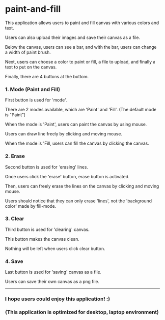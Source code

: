 # paint-and-fill

This application allows users to paint and fill canvas with various colors and text.

Users can also upload their images and save their canvas as a file.

Below the canvas, users can see a bar, and with the bar, users can change a width of paint brush.

Next, users can choose a color to paint or fill, a file to upload, and finally a text to put on the canvas.

Finally, there are 4 buttons at the bottom.
### 1. Mode (Paint and Fill)
First button is used for 'mode'.

There are 2 modes available, which are 'Paint' and 'Fill'. (The default mode is "Paint")

When the mode is 'Paint', users can paint the canvas by using mouse. 

Users can draw line freely by clicking and moving mouse.

When the mode is 'Fill, users can fill the canvas by clicking the canvas.
### 2. Erase
Second button is used for 'erasing' lines.

Once users click the 'erase' button, erase button is activated.

Then, users can freely erase the lines on the canvas by clicking and moving mouse.

Users should notice that they can only erase 'lines', not the 'background color' made by fill-mode.
### 3. Clear
Third button is used for 'clearing' canvas.

This button makes the canvas clean.

Nothing will be left when users click clear button.
### 4. Save
Last button is used for 'saving' canvas as a file.

Users can save their own canvas as a png file.

----------
### I hope users could enjoy this application! :)
### (This application is optimized for desktop, laptop environment)
